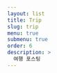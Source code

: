 ```yaml
---
layout: list
title: Trip
slug: trip
menu: true
submenu: true
order: 6
description: >
  여행 포스팅 
---
```

